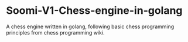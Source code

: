 # Soomi-V1-Chess-engine-in-golang
A chess engine written in golang, following basic chess programming principles from chess programming wiki.
